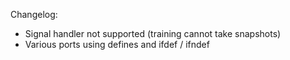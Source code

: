 Changelog:

- Signal handler not supported (training cannot take snapshots)
- Various ports using defines and ifdef / ifndef